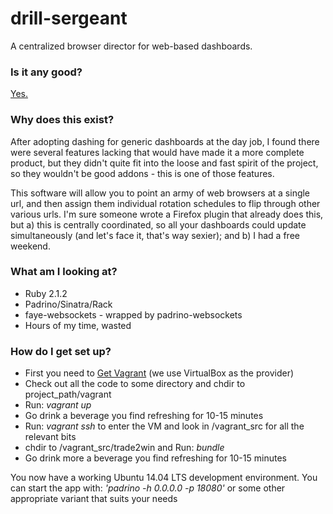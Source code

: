 drill-sergeant
==============
A centralized browser director for web-based dashboards.

### Is it any good? ###
[Yes.](https://news.ycombinator.com/item?id=3067434)

### Why does this exist? ###
After adopting dashing for generic dashboards at the day job, I found there were several features lacking that would have made it a more complete product, but they didn't quite fit into the loose and fast spirit of the project, so they wouldn't be good addons - this is one of those features.

This software will allow you to point an army of web browsers at a single url, and then assign them individual rotation schedules to flip through other various urls. I'm sure someone wrote a Firefox plugin that already does this, but a) this is centrally coordinated, so all your dashboards could update simultaneously (and let's face it, that's way sexier); and b) I had a free weekend.

### What am I looking at? ###
* Ruby 2.1.2
* Padrino/Sinatra/Rack
* faye-websockets - wrapped by padrino-websockets
* Hours of my time, wasted


### How do I get set up? ###

* First you need to [Get Vagrant](http://www.vagrantup.com/) (we use VirtualBox as the provider)
* Check out all the code to some directory and chdir to project_path/vagrant
* Run: *vagrant up*
* Go drink a beverage you find refreshing for 10-15 minutes
* Run: *vagrant ssh* to enter the VM and look in /vagrant_src for all the relevant bits
* chdir to /vagrant_src/trade2win and Run: *bundle*
* Go drink more a beverage you find refreshing for 10-15 minutes

You now have a working Ubuntu 14.04 LTS development environment.
You can start the app with: *'padrino -h 0.0.0.0 -p 18080'*
  or some other appropriate variant that suits your needs


